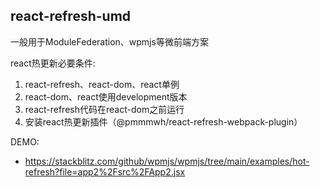 ## react-refresh-umd
一般用于ModuleFederation、wpmjs等微前端方案

react热更新必要条件:
1. react-refresh、react-dom、react单例
2. react-dom、react使用development版本
3. react-refresh代码在react-dom之前运行
4. 安装react热更新插件（@pmmmwh/react-refresh-webpack-plugin）


DEMO:
* https://stackblitz.com/github/wpmjs/wpmjs/tree/main/examples/hot-refresh?file=app2%2Fsrc%2FApp2.jsx